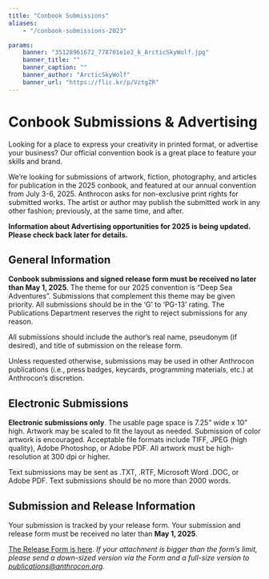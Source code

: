 ```yaml
---
title: "Conbook Submissions"
aliases:
    - "/conbook-submissions-2023"

params:
    banner: "35128961672_778701e1e2_k_ArcticSkyWolf.jpg"
    banner_title: ""
    banner_caption: ""
    banner_author: "ArcticSkyWolf"
    banner_url: "https://flic.kr/p/VztgZR"
---
```


# Conbook Submissions & Advertising

Looking for a place to express your creativity in printed format, or advertise your business? Our official convention book is a great place to feature your skills and brand.

We’re looking for submissions of artwork, fiction, photography, and articles for publication in the 2025 conbook, and featured at our annual convention from July 3-6, 2025. Anthrocon asks for non-exclusive print rights for submitted works. The artist or author may publish the submitted work in any other fashion; previously, at the same time, and after.

**Information about Advertising opportunities for 2025 is being updated. Please check back later for details.**

## General Information

**Conbook submissions and signed release form must be received no later than May 1, 2025**. The theme for our 2025 convention is “Deep Sea Adventures”. Submissions that complement this theme may be given priority. All submissions should be in the ‘G’ to ‘PG-13’ rating. The Publications Department reserves the right to reject submissions for any reason.

All submissions should include the author’s real name, pseudonym (if desired), and title of submission on the release form.

Unless requested otherwise, submissions may be used in other Anthrocon publications (i.e., press badges, keycards, programming materials, etc.) at Anthrocon’s discretion.

## Electronic Submissions

**Electronic submissions only**. The usable page space is 7.25” wide x 10” high. Artwork may be scaled to fit the layout as needed. Submission of color artwork is encouraged. Acceptable file formats include TIFF, JPEG (high quality), Adobe Photoshop, or Adobe PDF. All artwork must be high-resolution at 300 dpi or higher.

Text submissions may be sent as .TXT, .RTF, Microsoft Word .DOC, or Adobe PDF. Text submissions should be no more than 2000 words.

## Submission and Release Information

Your submission is tracked by your release form. Your submission and release form must be received no later than **May 1, 2025**.

[The Release Form is here](https://forms.gle/MUgWJMknFyBqjrVh7). *If your attachment is bigger than the form’s limit, please send a down-sized version via the Form and a full-size version to publications@anthrocon.org.*
